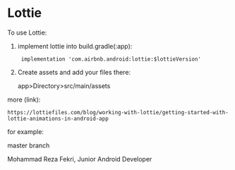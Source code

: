# Lottie
To use Lottie:
  1. implement lottie into build.gradle(:app):
   
          implementation 'com.airbnb.android:lottie:$lottieVersion'
  2. Create assets and add your files there:
  
      app>Directory>src/main/assets
      
more (link):

    https://lottiefiles.com/blog/working-with-lottie/getting-started-with-lottie-animations-in-android-app

for example:


master branch

Mohammad Reza Fekri, Junior Android Developer
